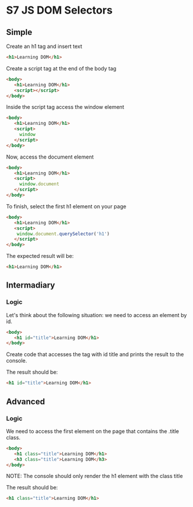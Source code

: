 # S7 JS DOM Selectors

## Simple

Create an h1 tag and insert text
```html
<h1>Learning DOM</h1>
```
Create a script tag at the end of the body tag
```html
<body>
   <h1>Learning DOM</h1>
   <script></script>
</body>
```
Inside the script tag access the window element
```html
<body>
   <h1>Learning DOM</h1>
   <script>
     window
   </script>
</body>
```
Now, access the document element
```html
<body>
   <h1>Learning DOM</h1>
   <script>
     window.document
   </script>
</body>
```
To finish, select the first h1 element on your page
```html
<body>
   <h1>Learning DOM</h1>
   <script>
    window.document.querySelector('h1')
   </script>
</body>
```
The expected result will be:
```html
<h1>Learning DOM</h1>
```

## Intermadiary
### Logic
Let's think about the following situation: we need to access an element by id.
```html
<body>
   <h1 id="title">Learning DOM</h1>
</body>
```
Create code that accesses the tag with id title and prints the result to the console.

The result should be:
```html
<h1 id="title">Learning DOM</h1>
```

## Advanced
### Logic
We need to access the first element on the page that contains the .title class.
```html
<body>
   <h1 class="title">Learning DOM</h1>
   <h3 class="title">Learning DOM</h3>
</body>
```
NOTE: The console should only render the h1 element with the class title

The result should be:
```html
<h1 class="title">Learning DOM</h1>
```